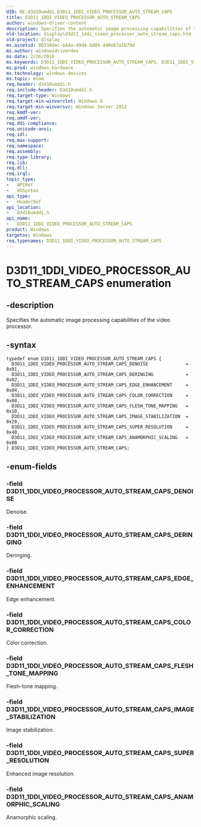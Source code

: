 ```yaml
---
UID: NE:d3d10umddi.D3D11_1DDI_VIDEO_PROCESSOR_AUTO_STREAM_CAPS
title: D3D11_1DDI_VIDEO_PROCESSOR_AUTO_STREAM_CAPS
author: windows-driver-content
description: Specifies the automatic image processing capabilities of the video processor.
old-location: display\d3d11_1ddi_video_processor_auto_stream_caps.htm
old-project: display
ms.assetid: 00334dec-b84a-49d4-bd09-440eb7a1b79d
ms.author: windowsdriverdev
ms.date: 2/26/2018
ms.keywords: D3D11_1DDI_VIDEO_PROCESSOR_AUTO_STREAM_CAPS, D3D11_1DDI_VIDEO_PROCESSOR_AUTO_STREAM_CAPS enumeration [Display Devices], D3D11_1DDI_VIDEO_PROCESSOR_AUTO_STREAM_CAPS_ANAMORPHIC_SCALING, D3D11_1DDI_VIDEO_PROCESSOR_AUTO_STREAM_CAPS_COLOR_CORRECTION, D3D11_1DDI_VIDEO_PROCESSOR_AUTO_STREAM_CAPS_DENOISE, D3D11_1DDI_VIDEO_PROCESSOR_AUTO_STREAM_CAPS_DERINGING, D3D11_1DDI_VIDEO_PROCESSOR_AUTO_STREAM_CAPS_EDGE_ENHANCEMENT, D3D11_1DDI_VIDEO_PROCESSOR_AUTO_STREAM_CAPS_FLESH_TONE_MAPPING, D3D11_1DDI_VIDEO_PROCESSOR_AUTO_STREAM_CAPS_IMAGE_STABILIZATION, D3D11_1DDI_VIDEO_PROCESSOR_AUTO_STREAM_CAPS_SUPER_RESOLUTION, d3d10umddi/D3D11_1DDI_VIDEO_PROCESSOR_AUTO_STREAM_CAPS, d3d10umddi/D3D11_1DDI_VIDEO_PROCESSOR_AUTO_STREAM_CAPS_ANAMORPHIC_SCALING, d3d10umddi/D3D11_1DDI_VIDEO_PROCESSOR_AUTO_STREAM_CAPS_COLOR_CORRECTION, d3d10umddi/D3D11_1DDI_VIDEO_PROCESSOR_AUTO_STREAM_CAPS_DENOISE, d3d10umddi/D3D11_1DDI_VIDEO_PROCESSOR_AUTO_STREAM_CAPS_DERINGING, d3d10umddi/D3D11_1DDI_VIDEO_PROCESSOR_AUTO_STREAM_CAPS_EDGE_ENHANCEMENT, d3d10umddi/D3D11_1DDI_VIDEO_PROCESSOR_AUTO_STREAM_CAPS_FLESH_TONE_MAPPING, d3d10umddi/D3D11_1DDI_VIDEO_PROCESSOR_AUTO_STREAM_CAPS_IMAGE_STABILIZATION, d3d10umddi/D3D11_1DDI_VIDEO_PROCESSOR_AUTO_STREAM_CAPS_SUPER_RESOLUTION, display.d3d11_1ddi_video_processor_auto_stream_caps
ms.prod: windows-hardware
ms.technology: windows-devices
ms.topic: enum
req.header: d3d10umddi.h
req.include-header: D3d10umddi.h
req.target-type: Windows
req.target-min-winverclnt: Windows 8
req.target-min-winversvr: Windows Server 2012
req.kmdf-ver: 
req.umdf-ver: 
req.ddi-compliance: 
req.unicode-ansi: 
req.idl: 
req.max-support: 
req.namespace: 
req.assembly: 
req.type-library: 
req.lib: 
req.dll: 
req.irql: 
topic_type:
-	APIRef
-	kbSyntax
api_type:
-	HeaderDef
api_location:
-	D3d10umddi.h
api_name:
-	D3D11_1DDI_VIDEO_PROCESSOR_AUTO_STREAM_CAPS
product: Windows
targetos: Windows
req.typenames: D3D11_1DDI_VIDEO_PROCESSOR_AUTO_STREAM_CAPS
---
```


# D3D11_1DDI_VIDEO_PROCESSOR_AUTO_STREAM_CAPS enumeration


## -description


Specifies the automatic image processing capabilities of the video processor.


## -syntax


````
typedef enum D3D11_1DDI_VIDEO_PROCESSOR_AUTO_STREAM_CAPS { 
  D3D11_1DDI_VIDEO_PROCESSOR_AUTO_STREAM_CAPS_DENOISE              = 0x01,
  D3D11_1DDI_VIDEO_PROCESSOR_AUTO_STREAM_CAPS_DERINGING            = 0x02,
  D3D11_1DDI_VIDEO_PROCESSOR_AUTO_STREAM_CAPS_EDGE_ENHANCEMENT     = 0x04,
  D3D11_1DDI_VIDEO_PROCESSOR_AUTO_STREAM_CAPS_COLOR_CORRECTION     = 0x08,
  D3D11_1DDI_VIDEO_PROCESSOR_AUTO_STREAM_CAPS_FLESH_TONE_MAPPING   = 0x10,
  D3D11_1DDI_VIDEO_PROCESSOR_AUTO_STREAM_CAPS_IMAGE_STABILIZATION  = 0x20,
  D3D11_1DDI_VIDEO_PROCESSOR_AUTO_STREAM_CAPS_SUPER_RESOLUTION     = 0x40,
  D3D11_1DDI_VIDEO_PROCESSOR_AUTO_STREAM_CAPS_ANAMORPHIC_SCALING   = 0x80
} D3D11_1DDI_VIDEO_PROCESSOR_AUTO_STREAM_CAPS;
````


## -enum-fields




### -field D3D11_1DDI_VIDEO_PROCESSOR_AUTO_STREAM_CAPS_DENOISE

Denoise.


### -field D3D11_1DDI_VIDEO_PROCESSOR_AUTO_STREAM_CAPS_DERINGING

Deringing.


### -field D3D11_1DDI_VIDEO_PROCESSOR_AUTO_STREAM_CAPS_EDGE_ENHANCEMENT

Edge enhancement.


### -field D3D11_1DDI_VIDEO_PROCESSOR_AUTO_STREAM_CAPS_COLOR_CORRECTION

Color correction.


### -field D3D11_1DDI_VIDEO_PROCESSOR_AUTO_STREAM_CAPS_FLESH_TONE_MAPPING

Flesh-tone mapping.


### -field D3D11_1DDI_VIDEO_PROCESSOR_AUTO_STREAM_CAPS_IMAGE_STABILIZATION

Image stabilization.


### -field D3D11_1DDI_VIDEO_PROCESSOR_AUTO_STREAM_CAPS_SUPER_RESOLUTION

Enhanced image resolution.


### -field D3D11_1DDI_VIDEO_PROCESSOR_AUTO_STREAM_CAPS_ANAMORPHIC_SCALING

Anamorphic scaling.

